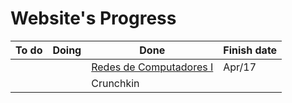 # Website's Progress

| To do          | Doing                          | Done          | Finish date |
|------------------|--------------------------------------|----------------------|-------------|
|                |                                | [Redes de Computadores I](https://murilobauerc.github.io/redes/)  | Apr/17
|                |                                | Crunchkin               |                                         | Aug/17
